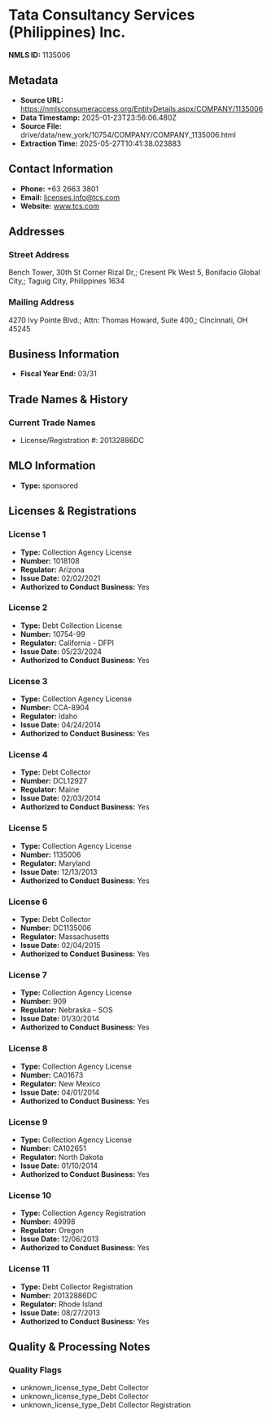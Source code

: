 # Tata Consultancy Services (Philippines) Inc.

**NMLS ID:** 1135006

## Metadata
- **Source URL:** https://nmlsconsumeraccess.org/EntityDetails.aspx/COMPANY/1135006
- **Data Timestamp:** 2025-01-23T23:56:06.480Z
- **Source File:** drive/data/new_york/10754/COMPANY/COMPANY_1135006.html
- **Extraction Time:** 2025-05-27T10:41:38.023883

## Contact Information
- **Phone:** +63 2663 3801
- **Email:** licenses.info@tcs.com
- **Website:** www.tcs.com

## Addresses
### Street Address
Bench Tower, 30th St Corner Rizal Dr,; Cresent Pk West 5, Bonifacio Global City,; Taguig City, Philippines 1634

### Mailing Address
4270 Ivy Pointe Blvd.; Attn: Thomas Howard, Suite 400,; Cincinnati, OH 45245

## Business Information
- **Fiscal Year End:** 03/31

## Trade Names & History
### Current Trade Names
- License/Registration #: 20132886DC

## MLO Information
- **Type:** sponsored

## Licenses & Registrations

### License 1
- **Type:** Collection Agency License
- **Number:** 1018108
- **Regulator:** Arizona
- **Issue Date:** 02/02/2021
- **Authorized to Conduct Business:** Yes

### License 2
- **Type:** Debt Collection License
- **Number:** 10754-99
- **Regulator:** California - DFPI
- **Issue Date:** 05/23/2024
- **Authorized to Conduct Business:** Yes

### License 3
- **Type:** Collection Agency License
- **Number:** CCA-8904
- **Regulator:** Idaho
- **Issue Date:** 04/24/2014
- **Authorized to Conduct Business:** Yes

### License 4
- **Type:** Debt Collector
- **Number:** DCL12927
- **Regulator:** Maine
- **Issue Date:** 02/03/2014
- **Authorized to Conduct Business:** Yes

### License 5
- **Type:** Collection Agency License
- **Number:** 1135006
- **Regulator:** Maryland
- **Issue Date:** 12/13/2013
- **Authorized to Conduct Business:** Yes

### License 6
- **Type:** Debt Collector
- **Number:** DC1135006
- **Regulator:** Massachusetts
- **Issue Date:** 02/04/2015
- **Authorized to Conduct Business:** Yes

### License 7
- **Type:** Collection Agency License
- **Number:** 909
- **Regulator:** Nebraska - SOS
- **Issue Date:** 01/30/2014
- **Authorized to Conduct Business:** Yes

### License 8
- **Type:** Collection Agency License
- **Number:** CA01673
- **Regulator:** New Mexico
- **Issue Date:** 04/01/2014
- **Authorized to Conduct Business:** Yes

### License 9
- **Type:** Collection Agency License
- **Number:** CA102651
- **Regulator:** North Dakota
- **Issue Date:** 01/10/2014
- **Authorized to Conduct Business:** Yes

### License 10
- **Type:** Collection Agency Registration
- **Number:** 49998
- **Regulator:** Oregon
- **Issue Date:** 12/06/2013
- **Authorized to Conduct Business:** Yes

### License 11
- **Type:** Debt Collector Registration
- **Number:** 20132886DC
- **Regulator:** Rhode Island
- **Issue Date:** 08/27/2013
- **Authorized to Conduct Business:** Yes

## Quality & Processing Notes
### Quality Flags
- unknown_license_type_Debt Collector
- unknown_license_type_Debt Collector
- unknown_license_type_Debt Collector Registration
